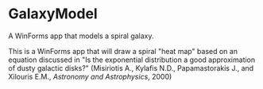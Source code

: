 # GalaxyModel
A WinForms app that models a spiral galaxy.

This is a WinForms app that will draw a spiral "heat map" based on an equation
discussed in "Is the exponential distribution a good approximation of dusty galactic
disks?" (Misiriotis A., Kylafis N.D., Papamastorakis J., and Xilouris E.M., *Astronomy and Astrophysics*, 2000)
